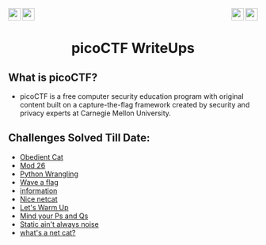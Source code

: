 <div>
   <a href="https://play.picoctf.org/login" alt="picoCTF" ><img src="https://img.shields.io/badge/picoCTF-Online%20CTF%20challenges-green[700]" height="25" ></a>
   <img src="https://img.shields.io/badge/picoCTF--Username%3A-hitaarthh-green[700]" align="left" height="25">
   <a href="https://wiki.bi0s.in/"><img src="https://img.shields.io/badge/CTF%20tools-Click%20to%20View-black" height="25" align="right"></a>
   <img src="https://img.shields.io/badge/picoGym%20Score%3A-230-blue" align="right" height="25">
</div>

<div align="center">
   <h1> picoCTF WriteUps</h1>
</div>

## What is picoCTF?

<div>
 <ul>
   <li>picoCTF is a free computer security education program with original content built on a capture-the-flag framework created by security and privacy experts at Carnegie Mellon University.
   </li>
 <ul>

</div>   

## Challenges Solved Till Date:

- [Obedient Cat](https://github.com/hitaarthh/picoCTF-WriteUps/tree/main/Obedient%20Cat)
- [Mod 26](https://github.com/hitaarthh/picoCTF-WriteUps/tree/main/Mod%2026)
- [Python Wrangling](https://github.com/hitaarthh/picoCTF-WriteUps/tree/main/Python%20Wrangling)
- [Wave a flag](https://github.com/hitaarthh/picoCTF-WriteUps/tree/main/Wave%20a%20flag)
- [information](https://github.com/hitaarthh/picoCTF-WriteUps/tree/main/information)
- [Nice netcat](https://github.com/hitaarthh/picoCTF-WriteUps/tree/main/Nice%20netcat) 
- [Let's Warm Up](https://github.com/hitaarthh/picoCTF-WriteUps/tree/main/Let's%20Warm%20Up)
- [Mind your Ps and Qs](https://github.com/hitaarthh/picoCTF-WriteUps/tree/main/Mind%20your%20Ps%20and%20Qs)
- [Static ain't always noise](https://github.com/hitaarthh/picoCTF-WriteUps/tree/main/Static%20ain't%20always%20noise)
- [what's a net cat?](https://github.com/hitaarthh/picoCTF-WriteUps/tree/main/what's%20a%20net%20cat%3F)
